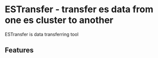 # ESTransfer - transfer es data from one es cluster to another

ESTransfer is data transferring tool

## Features
